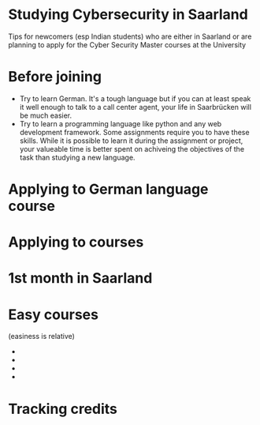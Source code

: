 # Studying Cybersecurity in Saarland

Tips for newcomers (esp Indian students) who are either in Saarland or are planning to apply for the Cyber Security Master courses at the University 

# Before joining 
- Try to learn German. It's a tough language but if you can at least speak it well enough to talk to a call center agent, your life in Saarbrücken will be much easier. 
- Try to learn a programming language like python and any web development framework. Some assignments require you to have these skills. While it is possible to learn it during the assignment or project, your valueable time is better spent on achiveing the objectives of the task than studying a new language. 

# Applying to German language course  


# Applying to courses 


# 1st month in Saarland 

# Easy courses 
(easiness is relative) 

* 
* 
* 
* 

# Tracking credits 




